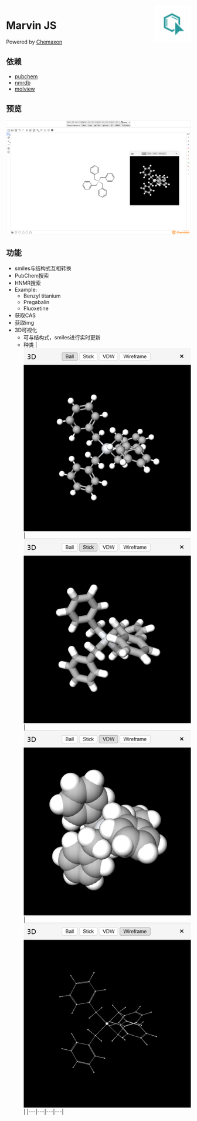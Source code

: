 <img src="public/imgs/marvin.png" alt="marvinjs logo" width="100" height="100" align="right" />

# Marvin JS

Powered by [Chemaxon](https://chemaxon.com)

## 依赖

- [pubchem](https://pubchem.ncbi.nlm.nih.gov)
- [nmrdb](https://www.nmrdb.org)
- [molview](https://molview.org)

## 预览

![Marvin JS](imgs/marvinjs.png)

## 功能

- smiles与结构式互相转换
- PubChem搜索
- HNMR搜索
- Example:
    - Benzyl titanium
    - Pregabalin
    - Fluoxetine
- 获取CAS
- 获取img
- 3D可视化
    - 可与结构式，smiles进行实时更新
    - 种类
        | ![ball](imgs/ball.png) | ![stick](imgs/stick.png) | ![vdw](imgs/vdw.png) | ![wireframe](imgs/wireframe.png) |
        |---|---|---|---|